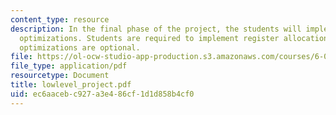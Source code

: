 ```yaml
---
content_type: resource
description: In the final phase of the project, the students will implement some instruction-level
  optimizations. Students are required to implement register allocation. Any remaining
  optimizations are optional.
file: https://ol-ocw-studio-app-production.s3.amazonaws.com/courses/6-035-computer-language-engineering-sma-5502-fall-2005/ec6aacebc927a3e486cf1d1d858b4cf0_lowlevel_project.pdf
file_type: application/pdf
resourcetype: Document
title: lowlevel_project.pdf
uid: ec6aaceb-c927-a3e4-86cf-1d1d858b4cf0
---
```

